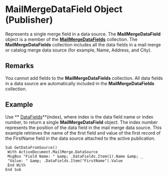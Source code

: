 
# MailMergeDataField Object (Publisher)

Represents a single merge field in a data source. The  **MailMergeDataField** object is a member of the **[MailMergeDataFields](44ae8a3c-b8a8-fc57-9d02-d71dcffc21ef.md)** collection. The  **MailMergeDataFields** collection includes all the data fields in a mail merge or catalog merge data source (for example, Name, Address, and City).


## Remarks

You cannot add fields to the  **MailMergeDataFields** collection. All data fields in a data source are automatically included in the **MailMergeDataFields** collection.


## Example

Use  ** [DataFields](820af882-d54c-a205-2925-e7110fc0c02b.md)**(index), where index is the data field name or index number, to return a single  **MailMergeDataField** object. The index number represents the position of the data field in the mail merge data source. This example retrieves the name of the first field and value of the first record of the FirstName field in the data source attached to the active publication.


```
Sub GetDataFromSource() 
 With ActiveDocument.MailMerge.DataSource 
 MsgBox "Field Name: " &amp; .DataFields.Item(1).Name &amp; _ 
 "Value: " &amp; .DataFields.Item("FirstName").Value 
 End With 
End Sub
```

